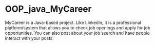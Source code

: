 # OOP_java_MyCareer
 MyCareer is a Java-based project. Like LinkedIn, it is a professional platform/system that allows you to check job openings and apply for job  opportunities. You can also post about your job search and have people interact with your posts. 
